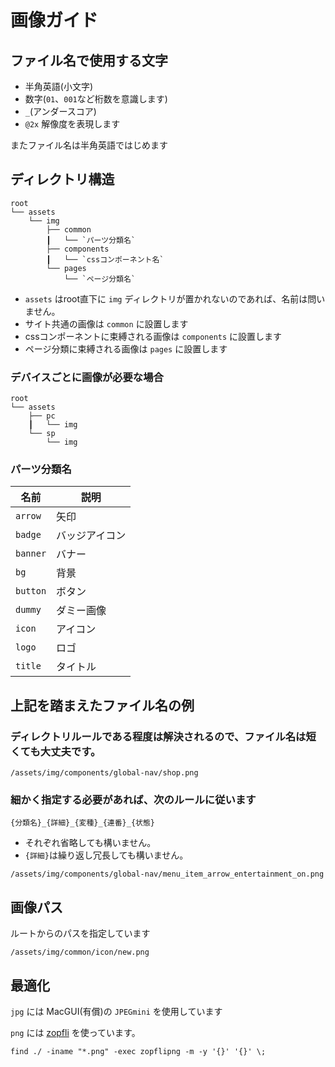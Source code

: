 # 画像ガイド

## ファイル名で使用する文字
- 半角英語(小文字)
- 数字(`01`、`001`など桁数を意識します)
- `_`(アンダースコア)
- `@2x` 解像度を表現します

またファイル名は半角英語ではじめます

## ディレクトリ構造
```
root
└── assets
    └── img
        ├── common
        ┃   └── `パーツ分類名`
        ├── components
        ┃   └── `cssコンポーネント名`
        └── pages
            └── `ページ分類名`
```

- `assets` はroot直下に `img` ディレクトリが置かれないのであれば、名前は問いません。
- サイト共通の画像は `common` に設置します
- cssコンポーネントに束縛される画像は `components` に設置します
- ページ分類に束縛される画像は `pages` に設置します

### デバイスごとに画像が必要な場合
```
root
└── assets
    ├── pc
    ┃   └── img
    └── sp
        └── img
```

### パーツ分類名
名前 | 説明
--- | ---
`arrow` | 矢印
`badge` | バッジアイコン
`banner` | バナー
`bg` | 背景
`button` | ボタン
`dummy` | ダミー画像
`icon` | アイコン
`logo` | ロゴ
`title` | タイトル

## 上記を踏まえたファイル名の例
### ディレクトリルールである程度は解決されるので、ファイル名は短くても大丈夫です。

`/assets/img/components/global-nav/shop.png`

### 細かく指定する必要があれば、次のルールに従います
```
{分類名}_{詳細}_{変種}_{連番}_{状態}
```

- それぞれ省略しても構いません。
- `{詳細}`は繰り返し冗長しても構いません。

`/assets/img/components/global-nav/menu_item_arrow_entertainment_on.png`

## 画像パス
ルートからのパスを指定しています

`/assets/img/common/icon/new.png`

## 最適化
`jpg` には MacGUI(有償)の `JPEGmini` を使用しています

`png` には [zopfli](https://github.com/google/zopfli) を使っています。

`find ./ -iname "*.png" -exec zopflipng -m -y '{}' '{}' \;`
